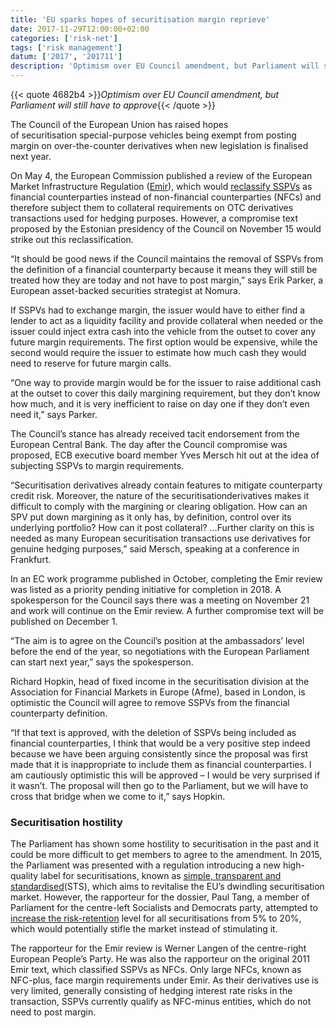 ```yaml
---
title: 'EU sparks hopes of securitisation margin reprieve'
date: 2017-11-29T12:00:00+02:00
categories: ['risk-net']
tags: ['risk management']
datum: ['2017', '201711']
description: 'Optimism over EU Council amendment, but Parliament will still have to approve'
---
```


{{< quote 4682b4 >}}_Optimism over EU Council amendment, but Parliament will still have to approve_{{< /quote >}}

The Council of the European Union has raised hopes of securitisation special-purpose vehicles being exempt from posting margin on over-the-counter derivatives when new legislation is finalised next year.

On May 4, the European Commission published a review of the European Market Infrastructure Regulation ([Emir](https://www.risk.net/topics/european-market-infrastructure-regulation-emir)), which would [reclassify SSPVs](https://www.risk.net/regulation/emir/5264331/emir-review-could-push-securitisations-into-the-dark) as financial counterparties instead of non-financial counterparties (NFCs) and therefore subject them to collateral requirements on OTC derivatives transactions used for hedging purposes. However, a compromise text proposed by the Estonian presidency of the Council on November 15 would strike out this reclassification.

“It should be good news if the Council maintains the removal of SSPVs from the definition of a financial counterparty because it means they will still be treated how they are today and not have to post margin,” says Erik Parker, a European asset-backed securities strategist at Nomura.

If SSPVs had to exchange margin, the issuer would have to either find a lender to act as a liquidity facility and provide collateral when needed or the issuer could inject extra cash into the vehicle from the outset to cover any future margin requirements. The first option would be expensive, while the second would require the issuer to estimate how much cash they would need to reserve for future margin calls.

“One way to provide margin would be for the issuer to raise additional cash at the outset to cover this daily margining requirement, but they don’t know how much, and it is very inefficient to raise on day one if they don’t even need it,” says Parker.

The Council’s stance has already received tacit endorsement from the European Central Bank. The day after the Council compromise was proposed, ECB executive board member Yves Mersch hit out at the idea of subjecting SSPVs to margin requirements.

“Securitisation derivatives already contain features to mitigate counterparty credit risk. Moreover, the nature of the securitisationderivatives makes it difficult to comply with the margining or clearing obligation. How can an SPV put down margining as it only has, by definition, control over its underlying portfolio? How can it post collateral? …Further clarity on this is needed as many European securitisation transactions use derivatives for genuine hedging purposes,” said Mersch, speaking at a conference in Frankfurt.

In an EC work programme published in October, completing the Emir review was listed as a priority pending initiative for completion in 2018. A spokesperson for the Council says there was a meeting on November 21 and work will continue on the Emir review. A further compromise text will be published on December 1.

“The aim is to agree on the Council’s position at the ambassadors’ level before the end of the year, so negotiations with the European Parliament can start next year,” says the spokesperson.

Richard Hopkin, head of fixed income in the securitisation division at the Association for Financial Markets in Europe (Afme), based in London, is optimistic the Council will agree to remove SSPVs from the financial counterparty definition.

“If that text is approved, with the deletion of SSPVs being included as financial counterparties, I think that would be a very positive step indeed because we have been arguing consistently since the proposal was first made that it is inappropriate to include them as financial counterparties. I am cautiously optimistic this will be approved – I would be very surprised if it wasn’t. The proposal will then go to the Parliament, but we will have to cross that bridge when we come to it,” says Hopkin.

### Securitisation hostility 

The Parliament has shown some hostility to securitisation in the past and it could be more difficult to get members to agree to the amendment. In 2015, the Parliament was presented with a regulation introducing a new high-quality label for securitisations, known as [simple, transparent and standardised](https://www.risk.net/regulation/2459685/compliance-burden-jeopardises-eu-securitisation-revival)(STS), which aims to revitalise the EU’s dwindling securitisation market. However, the rapporteur for the dossier, Paul Tang, a member of Parliament for the centre-left Socialists and Democrats party, attempted to [increase the risk-retention](https://www.risk.net/regulation/5275866/council-of-eu-holds-firm-to-salvage-sts-securitisations) level for all securitisations from 5% to 20%, which would potentially stifle the market instead of stimulating it.

The rapporteur for the Emir review is Werner Langen of the centre-right European People’s Party. He was also the rapporteur on the original 2011 Emir text, which classified SSPVs as NFCs. Only large NFCs, known as NFC-plus, face margin requirements under Emir. As their derivatives use is very limited, generally consisting of hedging interest rate risks in the transaction, SSPVs currently qualify as NFC-minus entities, which do not need to post margin.

